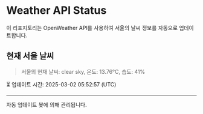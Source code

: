 
# Weather API Status

이 리포지토리는 OpenWeather API를 사용하여 서울의 날씨 정보를 자동으로 업데이트합니다.

## 현재 서울 날씨
> 서울의 현재 날씨: clear sky, 온도: 13.76°C, 습도: 41%

⏳ 업데이트 시간: 2025-03-02 05:52:57 (UTC)

---
자동 업데이트 봇에 의해 관리됩니다.
